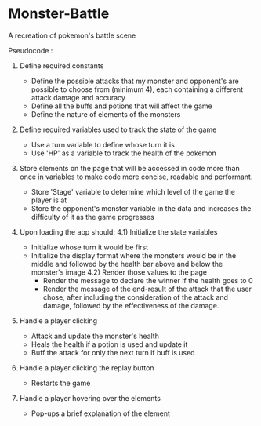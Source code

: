# Monster-Battle
A recreation of pokemon's battle scene

Pseudocode :
1) Define required constants
   - Define the possible attacks that my monster and opponent's are possible to choose from (minimum 4), each containing a different attack damage and accuracy
   - Define all the buffs and potions that will affect the game
   - Define the nature of elements of the monsters

2) Define required variables used to track the state of the game
   - Use a turn variable to define whose turn it is
   - Use 'HP' as a variable to track the health of the pokemon

3) Store elements on the page that will be accessed in code more than once in variables to make code more concise, readable and performant.
   - Store 'Stage' variable to determine which level of the game the player is at
   - Store the opponent's monster variable in the data and increases the difficulty of it as the game progresses
     
4) Upon loading the app should:
  4.1) Initialize the state variables
   - Initialize whose turn it would be first
   - Initialize the display format where the monsters would be in the middle and followed by the health bar above and below the monster's image
  4.2) Render those values to the page
     - Render the message to declare the winner if the health goes to 0
     - Render the message of the end-result of the attack that the user chose, after including the consideration of the attack and damage, followed by the effectiveness of the damage.

5) Handle a player clicking
    - Attack and update the monster's health
    - Heals the health if a potion is used and update it
    - Buff the attack for only the next turn if buff is used

6) Handle a player clicking the replay button
    - Restarts the game
  
7) Handle a player hovering over the elements
   - Pop-ups a brief explanation of the element

